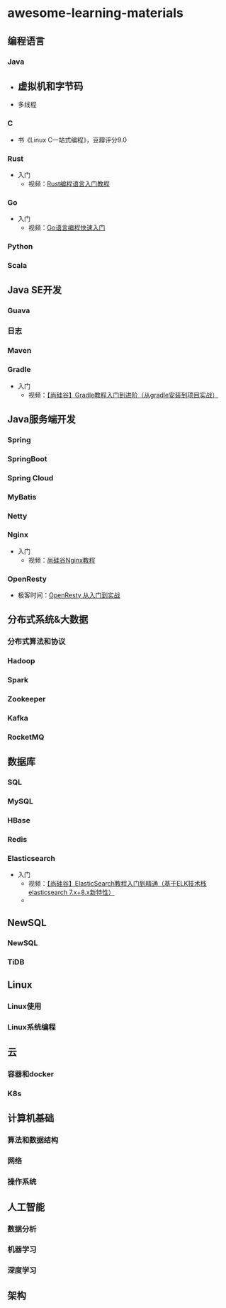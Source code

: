 # awesome-learning-materials

## 编程语言

### Java

- 虚拟机和字节码
  - 
- 多线程



### C

- 书《Linux C一站式编程》，豆瓣评分9.0

### Rust

- 入门
  - 视频：[Rust编程语言入门教程](https://www.bilibili.com/video/BV1hp4y1k7SV)



### Go

- 入门
  - 视频：[Go语言编程快速入门](https://www.bilibili.com/video/BV1fD4y1m7TD)



### Python



### Scala



## Java SE开发

### Guava



### 日志





### Maven



### Gradle

- 入门
  - 视频：[【尚硅谷】Gradle教程入门到进阶（从gradle安装到项目实战）](https://www.bilibili.com/video/BV1yT41137Y7)



## Java服务端开发

### Spring



### SpringBoot



### Spring Cloud



### MyBatis



### Netty



### Nginx

- 入门
  - 视频：[尚硅谷Nginx教程](https://www.bilibili.com/video/BV1yS4y1N76R)



### OpenResty

- 极客时间：[OpenResty 从入门到实战](https://time.geekbang.org/column/intro/100028301?tab=catalog)



## 分布式系统&大数据

### 分布式算法和协议



### Hadoop



### Spark



### Zookeeper



### Kafka



### RocketMQ



## 数据库

### SQL



### MySQL



### HBase



### Redis



### Elasticsearch

- 入门
  - 视频：[【尚硅谷】ElasticSearch教程入门到精通（基于ELK技术栈elasticsearch 7.x+8.x新特性）](https://www.bilibili.com/video/BV1hh411D7sb)
  - 



## NewSQL

### NewSQL



### TiDB





## Linux

### Linux使用



### Linux系统编程





## 云

### 容器和docker



### K8s



## 计算机基础



### 算法和数据结构



### 网络



### 操作系统



## 人工智能

### 数据分析



### 机器学习



### 深度学习





## 架构









